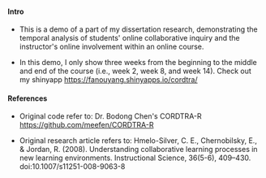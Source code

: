 #### Intro
- This is a demo of a part of my dissertation research, demonstrating the temporal analysis of students' online collaborative inquiry and the instructor's online involvement within an online course. 

- In this demo, I only show three weeks from the beginning to the middle and end of the course (i.e., week 2, week 8, and week 14).
Check out my shinyapp https://fanouyang.shinyapps.io/cordtra/

#### References
- Original code refer to: Dr. Bodong Chen's CORDTRA-R https://github.com/meefen/CORDTRA-R

- Original research article refers to: Hmelo-Silver, C. E., Chernobilsky, E., & Jordan, R. (2008). Understanding collaborative learning processes in new learning environments. Instructional Science, 36(5-6), 409–430. doi:10.1007/s11251-008-9063-8

